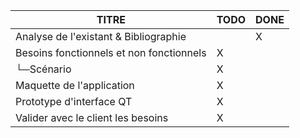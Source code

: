 | TITRE                                     | TODO | DONE |
|-------------------------------------------|------|------|
| Analyse de l'existant & Bibliographie     |      |  X   |
| Besoins fonctionnels et non fonctionnels  |  X   |      |
| └─Scénario  				                      |  X   |      |
| Maquette de l'application                 |  X   |      |
| Prototype d'interface QT                  |  X   |      |
| Valider avec le client les besoins        |  X   |      |
